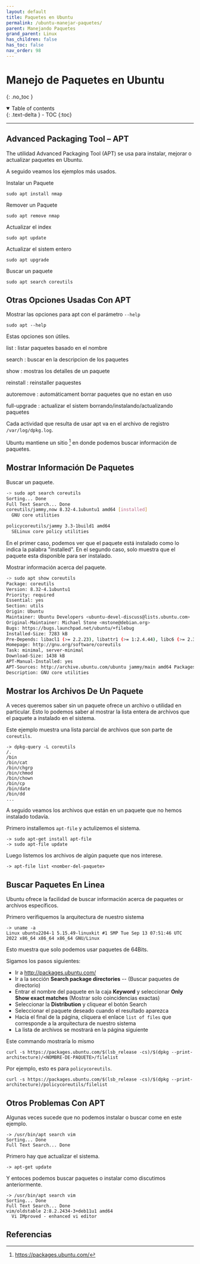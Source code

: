 ```yaml
---
layout: default
title: Paquetes en Ubuntu
permalink: /ubuntu-manejar-paquetes/
parent: Manejando Paquetes
grand_parent: Linux
has_children: false
has_toc: false
nav_order: 98
---
```


# Manejo de Paquetes en Ubuntu
{: .no_toc }

<details open markdown="block">
  <summary>
    Table of contents
  </summary>
  {: .text-delta }
- TOC
{:toc}
</details>

---

## Advanced Packaging Tool – APT

The utilidad Advanced Packaging Tool (APT) se usa para instalar, mejorar o actualizar paquetes en Ubuntu.

A seguido veamos los ejemplos más usados.

Instalar un Paquete
```
sudo apt install nmap
```
Remover un Paquete
```
sudo apt remove nmap
```

Actualizar el index 
```
sudo apt update
```
Actualizar el sistem entero
```
sudo apt upgrade
```
Buscar un paquete
```
sudo apt search coreutils
```

## Otras Opciones Usadas Con APT

Mostrar las opciones para apt con el parámetro `--help`
```
sudo apt --help
```

Estas opciones son útiles.

list 
: listar paquetes basado en el nombre

search 
: buscar en la descripcion de los paquetes

show
: mostras los detalles de un paquete

reinstall
: reinstaller paquestes

autoremove 
: automáticament borrar paquetes que no estan en uso

full-upgrade 
: actualizar el sistem borrando/instalando/actualizando paquetes

Cada actividad que resulta de usar apt va en el archivo de registro `/var/log/dpkg.log`.

Ubuntu mantiene un sitio [^1] en donde podemos buscar información de paquetes.

## Mostrar Información De Paquetes

Buscar un paquete.
```bash
-> sudo apt search coreutils
Sorting... Done
Full Text Search... Done
coreutils/jammy,now 8.32-4.1ubuntu1 amd64 [installed]
  GNU core utilities

policycoreutils/jammy 3.3-1build1 amd64
  SELinux core policy utilities  
```
En el primer caso, podemos ver que el paquete está instalado como lo indica la palabra "installed".
En el segundo caso, solo muestra que el paquete esta disponible para ser instalado.

Mostrar información acerca del paquete.
```bash
-> sudo apt show coreutils
Package: coreutils
Version: 8.32-4.1ubuntu1
Priority: required
Essential: yes
Section: utils
Origin: Ubuntu
Maintainer: Ubuntu Developers <ubuntu-devel-discuss@lists.ubuntu.com>
Original-Maintainer: Michael Stone <mstone@debian.org>
Bugs: https://bugs.launchpad.net/ubuntu/+filebug
Installed-Size: 7283 kB
Pre-Depends: libacl1 (>= 2.2.23), libattr1 (>= 1:2.4.44), libc6 (>= 2.34), libgmp10 (>= 2:6.2.1+dfsg), libselinux1 (>= 3.1~)
Homepage: http://gnu.org/software/coreutils
Task: minimal, server-minimal
Download-Size: 1438 kB
APT-Manual-Installed: yes
APT-Sources: http://archive.ubuntu.com/ubuntu jammy/main amd64 Packages
Description: GNU core utilities
```

## Mostrar los Archivos De Un Paquete

A veces queremos saber sin un paquete ofrece un archivo o utilidad en particular.
Esto lo podemos saber al mostrar la lista entera de archivos que el paquete a instalado en el sistema.

Este ejemplo muestra una lista parcial de archivos que son parte de `coreutils`.

```
-> dpkg-query -L coreutils
/.
/bin
/bin/cat
/bin/chgrp
/bin/chmod
/bin/chown
/bin/cp
/bin/date
/bin/dd
...
```

A seguido veamos los archivos que están en un paquete que no hemos instalado todavía.

Primero installemos `apt-file` y actulizemos el sistema.
```
-> sudo apt-get install apt-file
-> sudo apt-file update
```
Luego listemos los archivos de algún paquete que nos interese.
```
-> apt-file list <nomber-del-paquete>
```

## Buscar Paquetes En Linea

Ubuntu ofrece la facilidad de buscar información acerca de paquetes or archivos específicos.

Primero verifiquemos la arquitectura de nuestro sistema
```
-> uname -a
Linux ubuntu2204-1 5.15.49-linuxkit #1 SMP Tue Sep 13 07:51:46 UTC 2022 x86_64 x86_64 x86_64 GNU/Linux
```
Esto muestra que solo podemos usar paquetes de 64Bits.

Sigamos los pasos siguientes:

* Ir a http://packages.ubuntu.com/
* Ir a la sección **Search package directories** -- (Buscar paquetes de directorio)
* Entrar el nombre del paquete en la caja **Keyword** y seleccionar **Only Show exact matches** (Mostrar solo coincidencias exactas)
* Seleccionar la **Distribution** y cliquear el botón Search
* Seleccionar el paquete deseado cuando el resultado aparezca
* Hacia el final de la página, cliquera el enlace `list of files` que corresponde a la arquitectura de nuestro sistema
* La lista de archivos se mostrará en la página siguiente

Este commando mostraría lo mismo
```
curl -s https://packages.ubuntu.com/$(lsb_release -cs)/$(dpkg --print-architecture)/<NOMBRE-DE-PAQUETE>/filelist
```
Por ejemplo, esto es para `policycoreutils`.
```
curl -s https://packages.ubuntu.com/$(lsb_release -cs)/$(dpkg --print-architecture)/policycoreutils/filelist
```

## Otros Problemas Con APT

Algunas veces sucede que no podemos instalar o buscar come en este ejemplo.
```
-> /usr/bin/apt search vim
Sorting... Done
Full Text Search... Done
```
Primero hay que actualizar el sistema.
```
-> apt-get update
```
Y entoces podemos buscar paquetes o instalar como discutimos anteriormente.
```
-> /usr/bin/apt search vim
Sorting... Done
Full Text Search... Done
vim/oldstable 2:8.2.2434-3+deb11u1 amd64
  Vi IMproved - enhanced vi editor
```

## Referencias

[^1]: https://packages.ubuntu.com/